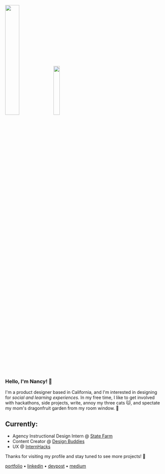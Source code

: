 <!-- ![dancing dragonfruits and oranges zooming in and out delicously](https://media.giphy.com/media/5tmSb8L44ZUyg7fFgx/giphy.gif) -->
<p float="left">
  <img src="https://media.giphy.com/media/5tmSb8L44ZUyg7fFgx/giphy.gif" width="30%" height="30%" />
  <img src="https://media.giphy.com/media/vFKqnCdLPNOKc/giphy.gif" width="20%" height="20%" />
 </p>

### Hello, I'm Nancy! 👋
I'm a product designer based in California, and I'm interested in designing for _social and learning experiences._ In my free time, I like to get involved with hackathons, side projects, write, annoy my three cats :cat:, and spectate my mom's dragonfruit garden from my room window. :dragon:

## Currently:
* Agency Instructional Design Intern @ [State Farm](https://www.statefarm.com/)
* Content Creator @ [Design Buddies](https://www.designbuddies.community/)
* UX @ [InternHacks](https://internhacks.com/)

Thanks for visiting my profile and stay tuned to see more projects! :seedling:

[portfolio](http://nancyzuo.me) • [linkedin](https://www.linkedin.com/in/nancyzuo/) • [devpost](https://devpost.com/nancyzuo) • [medium](https://nzzuo.medium.com/confessions-from-my-high-school-experience-in-the-bay-area-bf549ee851e2)
